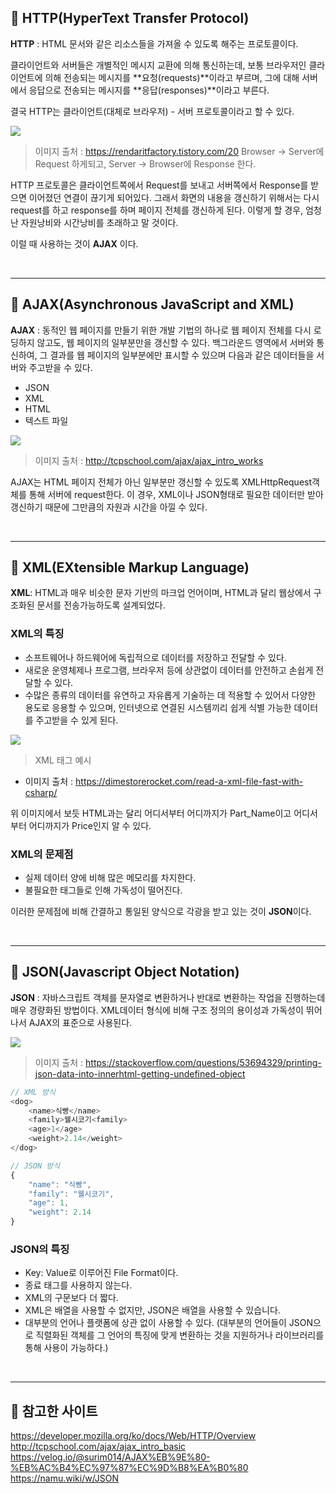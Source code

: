 ## 📌 HTTP(HyperText Transfer Protocol)
**HTTP** : HTML 문서와 같은 리소스들을 가져올 수 있도록 해주는 프로토콜이다.

클라이언트와 서버들은 개별적인 메시지 교환에 의해 통신하는데, 보통 브라우저인 클라이언트에 의해 전송되는 메시지를 **요청(requests)**이라고 부르며, 그에 대해 서버에서 응답으로 전송되는 메시지를 **응답(responses)**이라고 부른다.

결국 HTTP는 클라이언트(대체로 브라우저) - 서버 프로토콜이라고 할 수 있다. 

![](https://images.velog.io/images/apparatus1/post/84ce62bb-cce0-4cae-9f31-feeb7dc83d16/image.png)

> 이미지 출처 : https://rendaritfactory.tistory.com/20
Browser → Server에 Request 하게되고, Server → Browser에 Response 한다.

HTTP 프로토콜은 클라이언트쪽에서 Request를 보내고 서버쪽에서 Response를 받으면 이어졌던 연결이 끊기게 되어있다. 그래서 화면의 내용을 갱신하기 위해서는 다시 request를 하고 response를 하며 페이지 전체를 갱신하게 된다. 이렇게 할 경우, 엄청난 자원낭비와 시간낭비를 초래하고 말 것이다.

이럴 때 사용하는 것이 **AJAX** 이다.

<br>
<hr>

## 📌 AJAX(Asynchronous JavaScript and XML)

**AJAX** : 동적인 웹 페이지를 만들기 위한 개발 기법의 하나로 웹 페이지 전체를 다시 로딩하지 않고도, 웹 페이지의 일부분만을 갱신할 수 있다. 백그라운드 영역에서 서버와 통신하여, 그 결과를 웹 페이지의 일부분에만 표시할 수 있으며 다음과 같은 데이터들을 서버와 주고받을 수 있다.

 - JSON
 - XML
 - HTML
 - 텍스트 파일

![](https://images.velog.io/images/apparatus1/post/d4c2bf03-7aed-4b0a-9d4f-0f5c63c72a72/image.png)

> 이미지 출처 : http://tcpschool.com/ajax/ajax_intro_works

AJAX는 HTML 페이지 전체가 아닌 일부분만 갱신할 수 있도록 XMLHttpRequest객체를 통해 서버에 request한다. 이 경우, XML이나 JSON형태로 필요한 데이터만 받아 갱신하기 때문에 그만큼의 자원과 시간을 아낄 수 있다.

<br>
<hr>


## 📌 XML(EXtensible Markup Language)

**XML**: HTML과 매우 비슷한 문자 기반의 마크업 언어이며, HTML과 달리 웹상에서 구조화된 문서를 전송가능하도록 설계되었다.

### XML의 특징
 - 소프트웨어나 하드웨어에 독립적으로 데이터를 저장하고 전달할 수 있다.
 - 새로운 운영체제나 프로그램, 브라우저 등에 상관없이 데이터를 안전하고 손쉽게 전달할 수 있다.
 - 수많은 종류의 데이터를 유연하고 자유롭게 기술하는 데 적용할 수 있어서 다양한 용도로 응용할 수 있으며, 인터넷으로 연결된 시스템끼리 쉽게 식별 가능한 데이터를 주고받을 수 있게 된다. 

![](https://images.velog.io/images/apparatus1/post/b8e26daf-871f-41e9-8639-a4081de43d9c/image.png)

> XML 태그 예시
* 이미지 출처 : https://dimestorerocket.com/read-a-xml-file-fast-with-csharp/
>
위 이미지에서 보듯 HTML과는 달리 어디서부터 어디까지가 Part_Name이고 어디서부터 어디까지가 Price인지 알 수 있다.

### XML의 문제점
 - 실제 데이터 양에 비해 많은 메모리를 차지한다.
 - 불필요한 태그들로 인해 가독성이 떨어진다.

이러한 문제점에  비해 간결하고 통일된 양식으로 각광을 받고 있는 것이 **JSON**이다.

<br>
<hr>

## 📌 JSON(Javascript Object Notation)

**JSON** : 자바스크립트 객체를 문자열로 변환하거나 반대로 변환하는 작업을 진행하는데 매우 경량화된 방법이다. XML데이터 형식에 비해 구조 정의의 용이성과 가독성이 뛰어나서 AJAX의 표준으로 사용된다.

![](https://images.velog.io/images/apparatus1/post/d95c37e7-5b99-4f38-ab8e-de66913100cd/image.png)

> 이미지 출처 : https://stackoverflow.com/questions/53694329/printing-json-data-into-innerhtml-getting-undefined-object

```javascript
// XML 방식
<dog>
    <name>식빵</name>
    <family>웰시코기<family>
    <age>1</age>
    <weight>2.14</weight>
</dog>

// JSON 방식
{
    "name": "식빵",
    "family": "웰시코기",
    "age": 1,
    "weight": 2.14
}
```

### JSON의 특징
 - Key: Value로 이루어진 File Format이다.
 - 종료 태그를 사용하지 않는다.
 - XML의 구문보다 더 짧다.
 - XML은 배열을 사용할 수 없지만, JSON은 배열을 사용할 수 있습니다.
 - 대부분의 언어나 플랫폼에 상관 없이 사용할 수 있다.
 (대부분의 언어들이 JSON으로 직렬화된 객체를 그 언어의 특징에 맞게 변환하는 것을 지원하거나 라이브러리를 통해 사용이 가능하다.)

<br>
<hr>

## 📌 참고한 사이트

https://developer.mozilla.org/ko/docs/Web/HTTP/Overview
http://tcpschool.com/ajax/ajax_intro_basic
https://velog.io/@surim014/AJAX%EB%9E%80-%EB%AC%B4%EC%97%87%EC%9D%B8%EA%B0%80
https://namu.wiki/w/JSON
